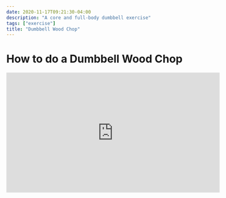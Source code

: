 ```yaml
---
date: 2020-11-17T09:21:30-04:00
description: "A core and full-body dumbbell exercise"
tags: ["exercise"]
title: "Dumbbell Wood Chop"
---
```


# How to do a Dumbbell Wood Chop

<iframe width="560" height="315" src="https://www.youtube.com/embed/GDfpveO8zK4" frameborder="0" allow="accelerometer; autoplay; clipboard-write; encrypted-media; gyroscope; picture-in-picture" allowfullscreen></iframe>

<!-- TODO: Make my own video -->
